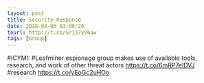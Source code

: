 ```yaml
---
layout: post
title: Security Response
date: 2018-08-06 03:00:20
tourl: http://t.co/Srj37yV6aw
tags: [Group]
---
```

#ICYMI: #Leafminer espionage group makes use of available tools, research, and work of other threat actors https://t.co/6mRP7elDVJ #research https://t.co/yEoGc2uHOo